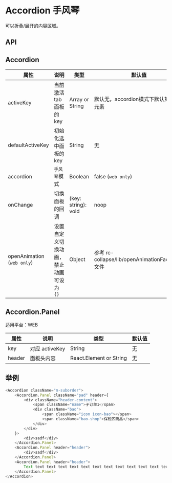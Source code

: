 # Accordion 手风琴
可以折叠/展开的内容区域。

## API

## Accordion
属性 | 说明 | 类型 | 默认值
----|-----|------|------
| activeKey        | 当前激活 tab 面板的 key| Array or String   | 默认无，accordion模式下默认第一个元素|
| defaultActiveKey | 初始化选中面板的 key | String   | 无 |
| accordion    | `手风琴`模式 | Boolean | false (`web only`)  |
| onChange      |   切换面板的回调   | (key: string): void |  noop  |
| openAnimation (`web only`)  |  设置自定义切换动画，禁止动画可设为`{}` | Object | 参考 rc-collapse/lib/openAnimationFactory.js 文件  |

## Accordion.Panel

适用平台：WEB

属性 | 说明 | 类型 | 默认值
----|-----|------|------
| key  | 对应 activeKey   | String          | 无     |
| header | 面板头内容 | React.Element or String | 无     |

## 举例
```js
<Accordion className="m-suborder">
    <Accordion.Panel className="pad" header={
        <div className="header-content">
            <span className="name">子订单1</span>
            <div className="bao">
                <span className="icon icon-bao"></span>
                <span className="bao-shop">保税区商品</span>
            </div>
        </div>
    }>
        <div>sadf</div>
    </Accordion.Panel>
    <Accordion.Panel header="header">
        <div>sadf</div>
    </Accordion.Panel>
    <Accordion.Panel header="header">
        Text text text text text text text text text text text text text text text
    </Accordion.Panel>
</Accordion>
```
